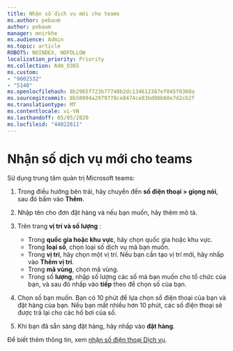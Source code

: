 ```yaml
---
title: Nhận số dịch vụ mới cho teams
ms.author: pebaum
author: pebaum
manager: mnirkhe
ms.audience: Admin
ms.topic: article
ROBOTS: NOINDEX, NOFOLLOW
localization_priority: Priority
ms.collection: Adm_O365
ms.custom:
- "9002532"
- "5140"
ms.openlocfilehash: 8b2965f723b77740b2dc134612387ef045f0360a
ms.sourcegitcommit: 8b50994a2979778ce8474ce83bd86b60e7d2cb2f
ms.translationtype: MT
ms.contentlocale: vi-VN
ms.lasthandoff: 05/05/2020
ms.locfileid: "44022611"
---
```

# <a name="get-new-service-numbers-for-teams"></a>Nhận số dịch vụ mới cho teams

Sử dụng trung tâm quản trị Microsoft teams:

1. Trong điều hướng bên trái, hãy chuyển đến **số điện thoại > giọng nói**, sau đó bấm vào **Thêm**.
2. Nhập tên cho đơn đặt hàng và nếu bạn muốn, hãy thêm mô tả.
3. Trên trang **vị trí và số lượng** :

    - Trong **quốc gia hoặc khu vực**, hãy chọn quốc gia hoặc khu vực.
    - Trong **loại số**, chọn loại số dịch vụ mà bạn muốn.
    - Trong **vị trí**, hãy chọn một vị trí. Nếu bạn cần tạo vị trí mới, hãy nhấp vào **Thêm vị trí**.
    - Trong **mã vùng**, chọn mã vùng.
    - Trong số **lượng**, nhập số lượng các số mà bạn muốn cho tổ chức của bạn, và sau đó nhấp vào **tiếp** theo để chọn số của bạn.
    
4. Chọn số bạn muốn. Bạn có 10 phút để lựa chọn số điện thoại của bạn và đặt hàng của bạn. Nếu bạn mất nhiều hơn 10 phút, các số điện thoại sẽ được trả lại cho các hồ bơi của số.
5. Khi bạn đã sẵn sàng đặt hàng, hãy nhấp vào **đặt hàng**.

Để biết thêm thông tin, xem [nhận số điện thoại Dịch vụ](https://docs.microsoft.com/microsoftteams/getting-service-phone-numbers).
